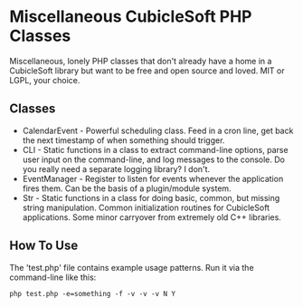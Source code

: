 Miscellaneous CubicleSoft PHP Classes
=====================================

Miscellaneous, lonely PHP classes that don't already have a home in a CubicleSoft library but want to be free and open source and loved.  MIT or LGPL, your choice.

Classes
-------

* CalendarEvent - Powerful scheduling class.  Feed in a cron line, get back the next timestamp of when something should trigger.
* CLI - Static functions in a class to extract command-line options, parse user input on the command-line, and log messages to the console.  Do you really need a separate logging library?  I don't.
* EventManager - Register to listen for events whenever the application fires them.  Can be the basis of a plugin/module system.
* Str - Static functions in a class for doing basic, common, but missing string manipulation.  Common initialization routines for CubicleSoft applications.  Some minor carryover from extremely old C++ libraries.

How To Use
----------

The 'test.php' file contains example usage patterns.  Run it via the command-line like this:

````php test.php -e=something -f -v -v -v N Y````
